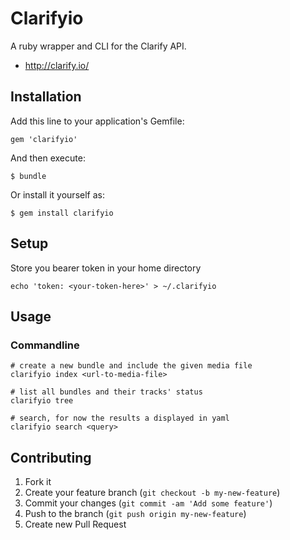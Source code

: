 # Clarifyio

A ruby wrapper and CLI for the Clarify API.

* http://clarify.io/

## Installation

Add this line to your application's Gemfile:

    gem 'clarifyio'

And then execute:

    $ bundle

Or install it yourself as:

    $ gem install clarifyio

## Setup

Store you bearer token in your home directory

    echo 'token: <your-token-here>' > ~/.clarifyio
    
## Usage

### Commandline

    # create a new bundle and include the given media file
    clarifyio index <url-to-media-file>

    # list all bundles and their tracks' status
    clarifyio tree

    # search, for now the results a displayed in yaml
    clarifyio search <query>

## Contributing

1. Fork it
2. Create your feature branch (`git checkout -b my-new-feature`)
3. Commit your changes (`git commit -am 'Add some feature'`)
4. Push to the branch (`git push origin my-new-feature`)
5. Create new Pull Request

